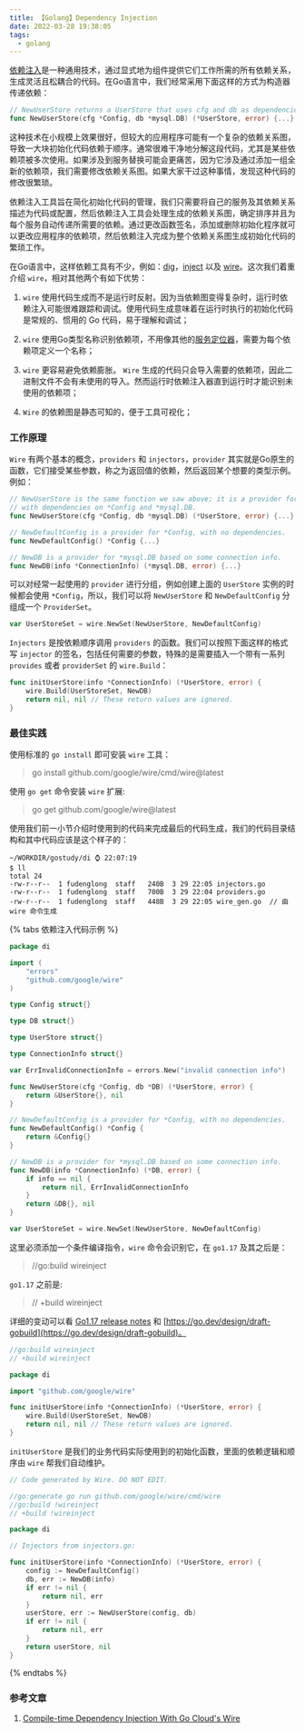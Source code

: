 ```yaml
---
title: 【Golang】Dependency Injection
date: 2022-03-28 19:38:05
tags:
  - golang
---
```


[依赖注入](https://en.wikipedia.org/wiki/Dependency_injection)是一种通用技术，通过显式地为组件提供它们工作所需的所有依赖关系，生成灵活且松耦合的代码。在Go语言中，我们经常采用下面这样的方式为构造器传递依赖：

```go
// NewUserStore returns a UserStore that uses cfg and db as dependencies.
func NewUserStore(cfg *Config, db *mysql.DB) (*UserStore, error) {...}
```

这种技术在小规模上效果很好，但较大的应用程序可能有一个复杂的依赖关系图，导致一大块初始化代码依赖于顺序。通常很难干净地分解这段代码，尤其是某些依赖项被多次使用。如果涉及到服务替换可能会更痛苦，因为它涉及通过添加一组全新的依赖项，我们需要修改依赖关系图。如果大家干过这种事情，发现这种代码的修改很繁琐。

依赖注入工具旨在简化初始化代码的管理，我们只需要将自己的服务及其依赖关系描述为代码或配置，然后依赖注入工具会处理生成的依赖关系图，确定排序并且为每个服务自动传递所需要的依赖。通过更改函数签名，添加或删除初始化程序就可以更改应用程序的依赖项，然后依赖注入完成为整个依赖关系图生成初始化代码的繁琐工作。

在Go语言中，这样依赖工具有不少，例如：[dig](https://github.com/uber-go/dig)，[inject](https://github.com/facebookgo/inject) 以及 [wire](https://github.com/google/wire)。这次我们着重介绍 `wire`，相对其他两个有如下优势：

1. `wire` 使用代码生成而不是运行时反射。因为当依赖图变得复杂时，运行时依赖注入可能很难跟踪和调试。使用代码生成意味着在运行时执行的初始化代码是常规的、惯用的 Go 代码，易于理解和调试；

2. `wire` 使用Go类型名称识别依赖项，不用像其他的[服务定位器](https://en.wikipedia.org/wiki/Service_locator_pattern)，需要为每个依赖项定义一个名称；

3. `wire` 更容易避免依赖膨胀。 `Wire` 生成的代码只会导入需要的依赖项，因此二进制文件不会有未使用的导入。然而运行时依赖注入器直到运行时才能识别未使用的依赖项；

4. `Wire` 的依赖图是静态可知的，便于工具可视化；

### 工作原理

`Wire` 有两个基本的概念，`providers` 和 `injectors`，`provider` 其实就是Go原生的函数，它们接受某些参数，称之为返回值的依赖，然后返回某个想要的类型示例。例如：

```go
// NewUserStore is the same function we saw above; it is a provider for UserStore,
// with dependencies on *Config and *mysql.DB.
func NewUserStore(cfg *Config, db *mysql.DB) (*UserStore, error) {...}

// NewDefaultConfig is a provider for *Config, with no dependencies.
func NewDefaultConfig() *Config {...}

// NewDB is a provider for *mysql.DB based on some connection info.
func NewDB(info *ConnectionInfo) (*mysql.DB, error) {...}
```

可以对经常一起使用的 `provider` 进行分组，例如创建上面的 `UserStore` 实例的时候都会使用 `*Config`，所以，我们可以将 `NewUserStore` 和 `NewDefaultConfig` 分组成一个 `ProviderSet`。

```go
var UserStoreSet = wire.NewSet(NewUserStore, NewDefaultConfig)
```

`Injectors` 是按依赖顺序调用 `providers` 的函数。我们可以按照下面这样的格式写 `injector` 的签名，包括任何需要的参数，特殊的是需要插入一个带有一系列 `provides` 或者 `providerSet` 的 `wire.Build`：

```go
func initUserStore(info *ConnectionInfo) (*UserStore, error) {
	wire.Build(UserStoreSet, NewDB)
	return nil, nil // These return values are ignored.
}
```

### 最佳实践

使用标准的 `go install` 即可安装 `wire` 工具：

> go install github.com/google/wire/cmd/wire@latest

使用 `go get` 命令安装 `wire` 扩展:

> go get github.com/google/wire@latest

使用我们前一小节介绍时使用到的代码来完成最后的代码生成，我们的代码目录结构和其中代码应该是这个样子的：

```
~/WORKDIR/gostudy/di ⌚ 22:07:19
$ ll
total 24
-rw-r--r--  1 fudenglong  staff   240B  3 29 22:05 injectors.go
-rw-r--r--  1 fudenglong  staff   700B  3 29 22:04 providers.go
-rw-r--r--  1 fudenglong  staff   448B  3 29 22:05 wire_gen.go  // 由 wire 命令生成
```

{% tabs 依赖注入代码示例 %}

<!-- tab providers.go -->

```go
package di

import (
	"errors"
	"github.com/google/wire"
)

type Config struct{}

type DB struct{}

type UserStore struct{}

type ConnectionInfo struct{}

var ErrInvalidConnectionInfo = errors.New("invalid connection info")

func NewUserStore(cfg *Config, db *DB) (*UserStore, error) {
	return &UserStore{}, nil
}

// NewDefaultConfig is a provider for *Config, with no dependencies.
func NewDefaultConfig() *Config {
	return &Config{}
}

// NewDB is a provider for *mysql.DB based on some connection info.
func NewDB(info *ConnectionInfo) (*DB, error) {
	if info == nil {
		return nil, ErrInvalidConnectionInfo
	}
	return &DB{}, nil
}

var UserStoreSet = wire.NewSet(NewUserStore, NewDefaultConfig)

```

<!-- endtab -->

<!-- tab injectors.go -->

这里必须添加一个条件编译指令，`wire` 命令会识别它，在 `go1.17` 及其之后是：

> //go:build wireinject

`go1.17` 之前是:

> // +build wireinject

详细的变动可以看 [Go1.17 release notes](https://go.dev/doc/go1.17#go-command) 和 [https://go.dev/design/draft-gobuild](https://go.dev/design/draft-gobuild)。

```go
//go:build wireinject
// +build wireinject

package di

import "github.com/google/wire"

func initUserStore(info *ConnectionInfo) (*UserStore, error) {
	wire.Build(UserStoreSet, NewDB)
	return nil, nil // These return values are ignored.
}
```

<!-- endtab -->

<!-- tab wire_gen.go -->

`initUserStore` 是我们的业务代码实际使用到的初始化函数，里面的依赖逻辑和顺序由 `wire` 帮我们自动维护。

```go
// Code generated by Wire. DO NOT EDIT.

//go:generate go run github.com/google/wire/cmd/wire
//go:build !wireinject
// +build !wireinject

package di

// Injectors from injectors.go:

func initUserStore(info *ConnectionInfo) (*UserStore, error) {
	config := NewDefaultConfig()
	db, err := NewDB(info)
	if err != nil {
		return nil, err
	}
	userStore, err := NewUserStore(config, db)
	if err != nil {
		return nil, err
	}
	return userStore, nil
}
```

<!-- endtab -->

{% endtabs %}


### 参考文章

1. [Compile-time Dependency Injection With Go Cloud's Wire](https://go.dev/blog/wire)